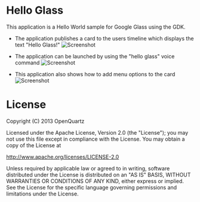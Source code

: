 Hello Glass
===========

This application is a Hello World sample for Google Glass using the GDK.

- The application publishes a card to the users timeline which displays the text "Hello Glass!"
![Screenshot](https://raw.github.com/jaredsburrows/OpenGlass/master/example-apps/HelloGlass/screenshot-hello-glass.png)

- The application can be launched by using the "hello glass" voice command
![Screenshot](https://raw.github.com/jaredsburrows/OpenGlass/master/example-apps/HelloGlass/screenshot-voice-command.png)

- This application also shows how to add menu options to the card
![Screenshot](https://raw.github.com/jaredsburrows/OpenGlass/master/example-apps/HelloGlass/screenshot-close-action.png)

License
========

Copyright (C) 2013 OpenQuartz

Licensed under the Apache License, Version 2.0 (the "License"); you may not use this file except in compliance with the License. You may obtain a copy of the License at
 
  http://www.apache.org/licenses/LICENSE-2.0

Unless required by applicable law or agreed to in writing, software distributed under the License is distributed on an "AS IS" BASIS, WITHOUT WARRANTIES OR CONDITIONS OF ANY KIND, either express or implied. See the License for the specific language governing permissions and limitations under the License.

